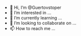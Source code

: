 - 👋 Hi, I’m @Guertovstoper
- 👀 I’m interested in ...
- 🌱 I’m currently learning ...
- 💞️ I’m looking to collaborate on ...
- 📫 How to reach me ...

<!---
Guertovstoper/Guertovstoper is a ✨ special ✨ repository because its `README.md` (this file) appears on your GitHub profile.
You can click the Preview link to take a look at your changes.
--->
